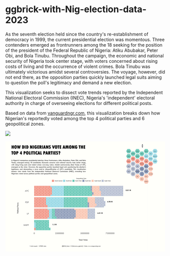 # ggbrick-with-Nig-election-data-2023

As the seventh election held since the country's re-establishment of democracy in 1999, the current presidential election was momentous. Three contenders emerged as frontrunners among the 18 seeking for the position of the president of the Federal Republic of Nigeria: Atiku Abubakar, Peter Obi, and Bola Tinubu. Throughout the campaign, the economic and national security of Nigeria took center stage, with voters concerned about rising costs of living and the occurrence of violent crimes. Bola Tinubu was ultimately victorious amidst several controversies. The voyage, however, did not end there, as the opposition parties quickly launched legal suits aiming to question the poll's legitimacy and demand a new election.

This visualization seeks to dissect vote trends reported by the Independent National Electoral Commission (INEC), Nigeria's 'independent' electoral authority in charge of overseeing elections for different political posts.

Based on data from [vanguardngr.com](https://www.vanguardngr.com/2023-presidential-election-results-by-states/), this visualization breaks down how Nigerian's reportedly voted among the top 4 political parties and 6 geopolitical zones.

![](https://github.com/dohbams/ggbrick-with-Nig-election-data-2023/blob/main/viz/vote.png)

![](https://github.com/dohbams/ggbrick-with-Nig-election-data-2023/blob/main/viz/vote_2.png)
